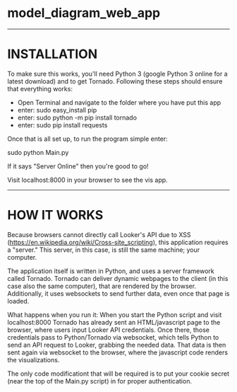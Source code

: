 # model_diagram_web_app

_____________________________________________________________________________________
# INSTALLATION

To make sure this works, you'll need Python 3 (google Python 3 online for a latest download) and to get Tornado. Following these steps should ensure that everything works:

- Open Terminal and navigate to the folder where you have put this app
- enter: sudo easy_install pip
- enter: sudo python -m pip install tornado
- enter: sudo pip install requests



Once that is all set up, to run the program simple enter:

sudo python Main.py

If it says "Server Online" then you're good to go!

Visit localhost:8000 in your browser to see the vis app.


_____________________________________________________________________________________
# HOW IT WORKS

Because browsers cannot directly call Looker's API due to XSS (https://en.wikipedia.org/wiki/Cross-site_scripting), this application requires a "server." This server, in this case, is still the same machine; your computer. 

The application itself is written in Python, and uses a server framework called Tornado. Tornado can deliver dynamic webpages to the client (in this case also the same computer), that are rendered by the browser. Additionally, it uses websockets to send further data, even once that page is loaded.

What happens when you run it: 
When you start the Python script and visit localhost:8000 Tornado has already sent an HTML/javascript page to the browser, where users input Looker API credentials. Once there, those credentials pass to Python/Tornado via websocket, which tells Python to send an API request to Looker, grabbing the needed data. That data is then sent again via websocket to the browser, where the javascript code renders the visualizations. 

The only code modificationt that will be required is to put your cookie secret (near the top of the Main.py script) in for proper authentication. 
